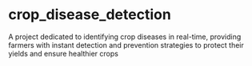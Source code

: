 # crop_disease_detection
A project dedicated to identifying crop diseases in real-time, providing farmers with instant detection and prevention strategies to protect their yields and ensure healthier crops
